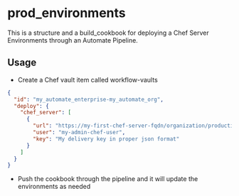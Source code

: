 # prod_environments

This is a structure and a build_cookbook for deploying a Chef Server Environments through an Automate Pipeline.

## Usage
   - Create a Chef vault item called workflow-vaults
   ```json
   {
     "id": "my_automate_enterprise-my_automate_org",
     "deploy": {
       "chef_server": [
         {
           "url": "https://my-first-chef-server-fqdn/organization/production",
           "user": "my-admin-chef-user",
           "key": "My delivery key in proper json format"
         }
       ]
     }
   }
   ```
   - Push the cookbook through the pipeline and it will update the environments as needed
